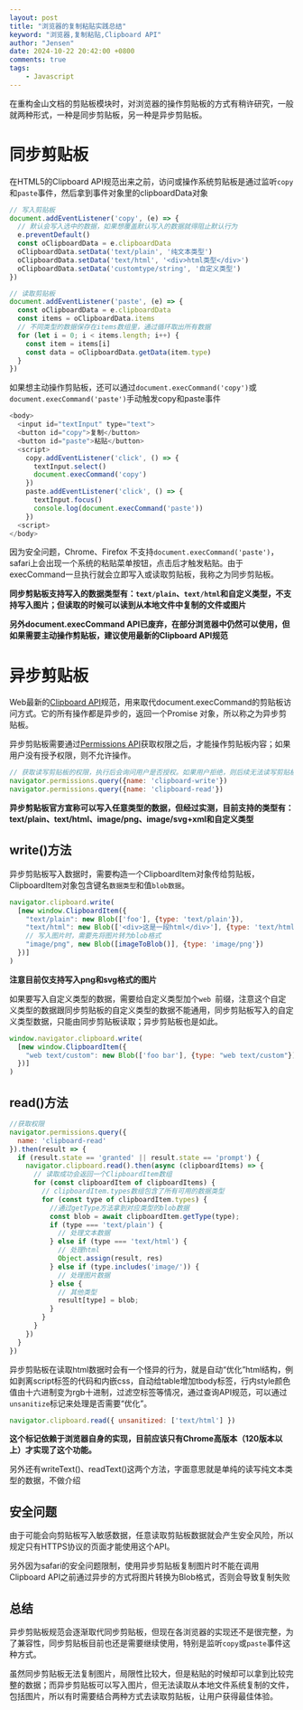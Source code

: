 ```yaml
---
layout: post
title: "浏览器的复制粘贴实践总结"
keyword: "浏览器,复制粘贴,Clipboard API"
author: "Jensen"
date: 2024-10-22 20:42:00 +0800
comments: true
tags: 
    - Javascript
---
```


在重构金山文档的剪贴板模块时，对浏览器的操作剪贴板的方式有稍许研究，一般就两种形式，一种是同步剪贴板，另一种是异步剪贴板。

# 同步剪贴板

在HTML5的Clipboard API规范出来之前，访问或操作系统剪贴板是通过监听`copy`和`paste`事件，然后拿到事件对象里的clipboardData对象

```js
// 写入剪贴板
document.addEventListener('copy', (e) => {
  // 默认会写入选中的数据，如果想覆盖默认写入的数据就得阻止默认行为
  e.preventDefault()
  const oClipboardData = e.clipboardData
  oClipboardData.setData('text/plain', '纯文本类型')
  oClipboardData.setData('text/html', '<div>html类型</div>')
  oClipboardData.setData('customtype/string', '自定义类型')
})

// 读取剪贴板
document.addEventListener('paste', (e) => {
  const oClipboardData = e.clipboardData
  const items = oClipboardData.items
  // 不同类型的数据保存在items数组里，通过循环取出所有数据
  for (let i = 0; i < items.length; i++) {
    const item = items[i]
    const data = oClipboardData.getData(item.type)
  }
})
```

如果想主动操作剪贴板，还可以通过`document.execCommand('copy')`或`document.execCommand('paste')`手动触发copy和paste事件

```js
<body>
  <input id="textInput" type="text">
  <button id="copy">复制</button>
  <button id="paste">粘贴</button>
  <script>
    copy.addEventListener('click', () => {
      textInput.select()
      document.execCommand('copy')
    })
    paste.addEventListener('click', () => {
      textInput.focus()
      console.log(document.execCommand('paste'))
    })
  <script>
</body>
```

因为安全问题，Chrome、Firefox 不支持`document.execCommand('paste')`，safari上会出现一个系统的粘贴菜单按钮，点击后才触发粘贴。由于execCommand一旦执行就会立即写入或读取剪贴板，我称之为同步剪贴板。

**同步剪贴板支持写入的数据类型有：`text/plain`、`text/html`和自定义类型，不支持写入图片；但读取的时候可以读到从本地文件中复制的文件或图片**

**另外document.execCommand API已废弃，在部分浏览器中仍然可以使用，但如果需要主动操作剪贴板，建议使用最新的Clipboard API规范**

# 异步剪贴板

Web最新的[Clipboard API](https://developer.mozilla.org/zh-CN/docs/Web/API/Clipboard)规范，用来取代document.execCommand的剪贴板访问方式。它的所有操作都是异步的，返回一个Promise 对象，所以称之为异步剪贴板。

异步剪贴板需要通过[Permissions API](https://developer.mozilla.org/zh-CN/docs/Web/API/Permissions_API)获取权限之后，才能操作剪贴板内容；如果用户没有授予权限，则不允许操作。

```js
// 获取读写剪贴板的权限，执行后会询问用户是否授权。如果用户拒绝，则后续无法读写剪贴板
navigator.permissions.query({name: 'clipboard-write'})
navigator.permissions.query({name: 'clipboard-read'})
```

**异步剪贴板官方宣称可以写入任意类型的数据，但经过实测，目前支持的类型有：text/plain、text/html、image/png、image/svg+xml和自定义类型**

## write()方法

异步剪贴板写入数据时，需要构造一个ClipboardItem对象传给剪贴板，ClipboardItem对象包含键名`数据类型`和值`blob数据`。

```js
navigator.clipboard.write(
  [new window.ClipboardItem({
    "text/plain": new Blob(['foo'], {type: 'text/plain'}),
    "text/html": new Blob(['<div>这是一段html</div>'], {type: 'text/html'}),
    // 写入图片时，需要先将图片转为blob格式
    "image/png", new Blob([imageToBlob()], {type: 'image/png'})
  })]
)
```
**注意目前仅支持写入png和svg格式的图片**

如果要写入自定义类型的数据，需要给自定义类型加个`web `前缀，注意这个自定义类型的数据跟同步剪贴板的自定义类型的数据不能通用，同步剪贴板写入的自定义类型数据，只能由同步剪贴板读取；异步剪贴板也是如此。

```js
window.navigator.clipboard.write(
  [new window.ClipboardItem({
    "web text/custom": new Blob(['foo bar'], {type: "web text/custom"})
  })]
)
```

## read()方法
```js
//获取权限
navigator.permissions.query({
  name: 'clipboard-read'
}).then(result => {
  if (result.state == 'granted' || result.state == 'prompt') {
    navigator.clipboard.read().then(async (clipboardItems) => {
      // 读取成功会返回一个ClipboardItem数组
      for (const clipboardItem of clipboardItems) {
        // clipboardItem.types数组包含了所有可用的数据类型
        for (const type of clipboardItem.types) {
          //通过getType方法拿到对应类型的blob数据
          const blob = await clipboardItem.getType(type);
          if (type === 'text/plain') {
            // 处理文本数据
          } else if (type === 'text/html') {
            // 处理html
            Object.assign(result, res)
          } else if (type.includes('image/')) {
            // 处理图片数据
          } else {
            // 其他类型
            result[type] = blob;
          }
        }
      }
    })
  }
})
```

异步剪贴板在读取html数据时会有一个怪异的行为，就是自动“优化”html结构，例如剥离script标签的代码和内嵌css，自动给table增加tbody标签，行内style颜色值由十六进制变为rgb十进制，过滤空标签等情况，通过查询API规范，可以通过`unsanitize`标记来处理是否需要“优化”。

```js
navigator.clipboard.read({ unsanitized: ['text/html'] })
```

**这个标记依赖于浏览器自身的实现，目前应该只有Chrome高版本（120版本以上）才实现了这个功能。**

另外还有writeText()、readText()这两个方法，字面意思就是单纯的读写纯文本类型的数据，不做介绍

## 安全问题

由于可能会向剪贴板写入敏感数据，任意读取剪贴板数据就会产生安全风险，所以规定只有HTTPS协议的页面才能使用这个API。

另外因为safari的安全问题限制，使用异步剪贴板复制图片时不能在调用Clipboard API之前通过异步的方式将图片转换为Blob格式，否则会导致复制失败

## 总结

异步剪贴板规范会逐渐取代同步剪贴板，但现在各浏览器的实现还不是很完整，为了兼容性，同步剪贴板目前也还是需要继续使用，特别是监听`copy`或`paste`事件这种方式。

虽然同步剪贴板无法复制图片，局限性比较大，但是粘贴的时候却可以拿到比较完整的数据；而异步剪贴板可以写入图片，但无法读取从本地文件系统复制的文件，包括图片，所以有时需要结合两种方式去读取剪贴板，让用户获得最佳体验。
